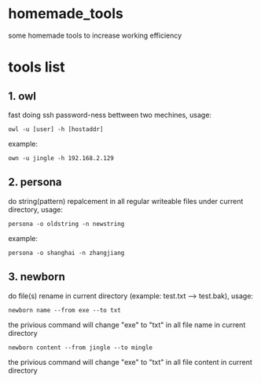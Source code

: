 # homemade_tools
some homemade tools to increase working efficiency

# tools list
## 1. owl
fast doing ssh password-ness bettween two mechines, usage:  
```
owl -u [user] -h [hostaddr]
```  
example:  
```
own -u jingle -h 192.168.2.129
```

## 2. persona
do string(pattern) repalcement in all regular writeable files under current directory, usage:  
```
persona -o oldstring -n newstring  
```
example:
``` 
persona -o shanghai -n zhangjiang
```

## 3. newborn
do file(s) rename in current directory (example: test.txt --> test.bak), usage:
```  
newborn name --from exe --to txt
```  
the privious command will change "exe" to "txt" in all file name in current directory  
```
newborn content --from jingle --to mingle  
```
the privious command will change "exe" to "txt" in all file content in current directory  